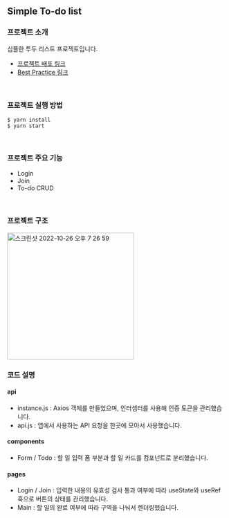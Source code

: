 ## Simple To-do list

### 프로젝트 소개
심플한 투두 리스트 프로젝트입니다.
- [프로젝트 배포 링크](https://todo-list-omega-smoky.vercel.app/)
- [Best Practice 링크](https://github.com/preonboarding-FE-6team/week1-1)
<br>
  
### 프로젝트 실행 방법
```
$ yarn install
$ yarn start
```
<br>

### 프로젝트 주요 기능
- Login
- Join
- To-do CRUD
<br>

### 프로젝트 구조
<img width="293" alt="스크린샷 2022-10-26 오후 7 26 59" src="https://user-images.githubusercontent.com/73919235/198084918-269f1673-10d5-4d6a-85b8-44b6b51c447f.png">

### 코드 설명
#### api
- instance.js : Axios 객체를 만들었으며, 인터셉터를 사용해 인증 토큰을 관리했습니다.
- api.js : 앱에서 사용하는 API 요청을 한곳에 모아서 사용했습니다.

#### components
- Form / Todo : 할 일 입력 폼 부분과 할 일 카드를 컴포넌트로 분리했습니다.

#### pages
- Login / Join : 입력한 내용의 유효성 검사 통과 여부에 따라 useState와 useRef 훅으로 버튼의 상태를 관리했습니다.
- Main : 할 일의 완료 여부에 따라 구역을 나눠서 렌더링했습니다.
<br>
